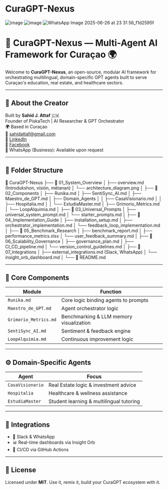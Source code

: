 # CuraGPT-Nexus

![image](https://github.com/user-attachments/assets/79ae4f0f-d052-4d20-b38b-1070f44ae713)
![image](https://github.com/user-attachments/assets/71b1bd14-f81a-4a37-b511-ec67fc800081)
![WhatsApp Image 2025-06-26 at 23 31 56_f1d2595f](https://github.com/user-attachments/assets/41460649-8646-4151-97f6-d6202b55674d)


# 🧠 CuraGPT-Nexus — Multi-Agent AI Framework for Curaçao 🌍

Welcome to **CuraGPT-Nexus**, an open-source, modular AI framework for orchestrating multilingual, domain-specific GPT agents built to serve Curaçao's education, real estate, and healthcare sectors.

---

## 👤 About the Creator

Built by **Sahid J. Attaf** 🇨🇼  
Founder of PiskaTech | AI Researcher & GPT Orchestrator  
🌍 Based in Curaçao  
📧 sahidattaf@gmail.com  
🔗 [LinkedIn](https://linkedin.com/in/sahidattaf)  
📘 [Facebook](https://facebook.com/YOUR_PAGE)  
📲 WhatsApp (Business): Available upon request

---

## 📁 Folder Structure



📂 CuraGPT-Nexus
├── 📁 01_System_Overview
│   ├── overview.md (Introdukshon, visión, mètanan)
│   └── architecture_diagram.png
│
├── 📁 02_Components
│   ├── Runika.md
│   ├── SentiSync_AI.md
│   ├── Maestro_de_GPT.md
│   ├── Domain_Agents
│   │   ├── CasaVisionario.md
│   │   ├── Hospitalia.md
│   │   └── EstudiaMaster.md
│   ├── Grimorio_Metrics.md
│   └── LoopAlquimia.md
│
├── 📁 03_Universal_Prompts
│   ├── universal_system_prompt.md
│   └── starter_prompts.md
│
├── 📁 04_Implementation_Guide
│   ├── installation_setup.md
│   ├── orchestrator_implementation.md
│   └── feedback_loop_implementation.md
│
├── 📁 05_Benchmark_Research
│   ├── benchmark_report.md
│   ├── performance_metrics.xlsx
│   └── user_feedback_summary.md
│
├── 📁 06_Scalability_Governance
│   ├── governance_plan.md
│   ├── CI_CD_pipeline.md
│   └── version_control_guidelines.md
│
├── 📁 07_Integrations
│   ├── external_integrations.md (Slack, WhatsApp)
│   └── insight_orb_dashboard.md
│
└── 📄 README.md

---

## 🧠 Core Components

| Module | Function |
|--------|----------|
| `Runika.md` | Core logic binding agents to prompts |
| `Maestro_de_GPT.md` | Agent orchestrator logic |
| `Grimorio_Metrics.md` | Benchmarking & LLM memory visualization |
| `SentiSync_AI.md` | Sentiment & feedback engine |
| `LoopAlquimia.md` | Continuous improvement logic |

---

## ⚙️ Domain-Specific Agents

| Agent | Focus |
|-------|-------|
| `CasaVisionario` | Real Estate logic & investment advice |
| `Hospitalia` | Healthcare & wellness assistance |
| `EstudiaMaster` | Student learning & multilingual tutoring |

---

## 📡 Integrations

- 💬 Slack & WhatsApp
- 📊 Real-time dashboards via Insight Orb
- 🔁 CI/CD via GitHub Actions

---

## 📜 License

Licensed under **MIT**. Use it, remix it, build your CuraGPT ecosystem with it.



